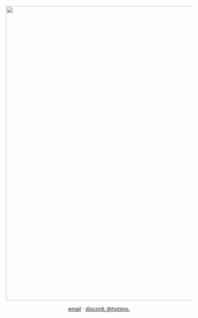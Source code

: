<div align="center">
  <img width="800px" src="https://github.com/user-attachments/assets/a0c78cfb-5b49-4ce8-a480-9256a0809e7b">
  
  [email](mailto:2aap3ayt@anonaddy.me) · [discord: @hotsno.](https://discordapp.com/users/974204806480687114)
</div>

